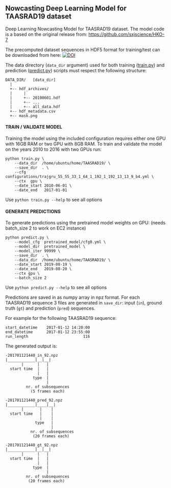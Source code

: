 Nowcasting Deep Learning Model for TAASRAD19 dataset
-----

Deep Learning Nowcasting Model for TAASRAD19 dataset.
The model code is a based on the original release from: https://github.com/sxjscience/HKO-7

The precomputed dataset sequences in HDF5 format for training/test can be downloaded from here:
[![DOI](https://zenodo.org/badge/DOI/10.5281/zenodo.3591404.svg)](https://doi.org/10.5281/zenodo.3591404)

The data directory (`data_dir` argument) used for both training ([train.py](train.py))
and prediction ([predict.py](predict.py)) scripts must respect the following structure:

```
DATA_DIR/   [data_dir]
  |
  +-- hdf_archives/ 
  |     |
  |     +-- 20100601.hdf
  |     +-- ...
  |     +-- all_data.hdf
  +-- hdf_metadata.csv
  +-- mask.png
```

#### TRAIN / VALIDATE MODEL
Training the model using the included configuration requires either one GPU with 16GB RAM or two GPU with 8GB RAM.
To train and validate the model on the years 2010 to 2016 with two GPUs run:
```
python train.py \
    --data_dir  /home/ubuntu/home/TAASRAD19/ \
    --save_dir  . \
    --cfg  configurations/trajgru_55_55_33_1_64_1_192_1_192_13_13_9_b4.yml \
    --ctx  gpu \
    --date_start 2010-06-01 \
    --date_end   2017-01-01
```

Use `python train.py --help` to see all options

#### GENERATE PREDICTIONS
To generate predictions using the pretrained model weights on GPU: (needs batch_size 2 to work on EC2 instance)
```
python predict.py \
    --model_cfg  pretrained_model/cfg0.yml \
    --model_dir  pretrained_model \
    --model_iter 99999 \
    --save_dir  . \
    --data_dir  /home/ubuntu/home/TAASRAD19/ \
    --date_start 2019-08-19 \
    --date_end   2019-08-20 \
    --ctx gpu \
    --batch_size 2
```

Use `python predict.py --help` to see all options

Predictions are saved in as numpy array in npz format. 
For each TAASRAD19 sequence 3 files are generated in `save_dir`:
input (`in`), ground truth (`gt`) and prediction (`pred`) sequences.

For example for the following TAASRAD19 sequence:
```
start_datetime    2017-01-12 14:20:00
end_datetime      2017-01-12 23:55:00
run_length                        116
```

The generated output is:
```
-201701121440_in_92.npz
|____________|__|__| 
       |      |   |
  start time  |   |
              |   |
            type  |
                  |
         nr. of subsequences
           (5 frames each)

-201701121440_pred_92.npz
|____________|____|__| 
       |       |    |
  start time   |    |
               |    |
             type   |
                    |
           nr. of subsequences
            (20 frames each)

-201701121440_gt_92.npz
|____________|__|__| 
       |      |   |
  start time  |   |
              |   |
            type  |
                  |
         nr. of subsequences
          (20 frames each)
```